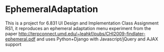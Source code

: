 EphemeralAdaptation
===================

This is a project for 6.831 UI Design and Implementation Class Assignment RS1, it reproduces an ephemeral adaptation menu experiment from the paper http://terpconnect.umd.edu/~leahkf/pubs/CHI2009-findlater-ephemeral.pdf and uses Python+Django with Javascript/jQuery and AJAX support